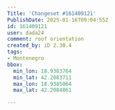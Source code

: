 ```yaml
---
Title: 'Changeset #161409121'
PublishDate: 2025-01-16T09:04:55Z
id: 161409121
user: dada24
comment: roof orientation
created_by: iD 2.30.4
tags:
- Montenegro
bbox:
  min_lon: 18.9383764
  min_lat: 42.2083711
  max_lon: 18.9385064
  max_lat: 42.2084861

---
```

